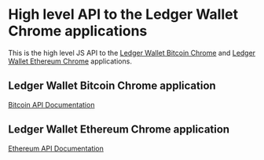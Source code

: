 # High level API to the Ledger Wallet Chrome applications

This is the high level JS API to the [Ledger Wallet Bitcoin Chrome](https://github.com/LedgerHQ/ledger-wallet-chrome) and [Ledger Wallet Ethereum Chrome](https://github.com/LedgerHQ/ledger-wallet-ethereum-chrome) applications. 

## Ledger Wallet Bitcoin Chrome application

[Bitcoin API Documentation](doc-api-BTC.md)

## Ledger Wallet Ethereum Chrome application

[Ethereum API Documentation](doc-api-ETH.md)
